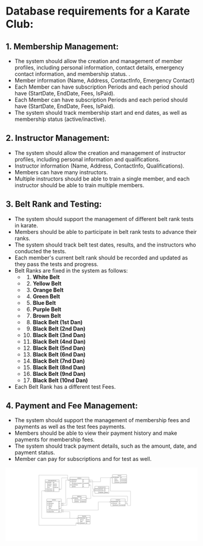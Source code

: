 # Database requirements for a  Karate Club:

## 1. Membership Management:

- The system should allow the creation and management of
member profiles, including personal information, contact
details, emergency contact information, and membership
status. . 
-  Member information (Name, Address, ContactInfo, Emergency
Contact)  
- Each Member can have subscription Periods and each period
should have (StartDate, EndDate, Fees, IsPaid). 
- Each Member can have subscription Periods and each period
should have (StartDate, EndDate, Fees, IsPaid). 
- The system should track membership start and end dates, as
well as membership status (active/inactive). 

## 2. Instructor Management:

- The system should allow the creation and management of
instructor profiles, including personal information and
qualifications. 
- Instructor information (Name, Address, ContactInfo,
Qualifications). 
- Members can have many instructors. 
- Multiple instructors should be able to train a single
member, and each instructor should be able to train
multiple members.

## 3. Belt Rank and Testing: 

- The system should support the management of different belt
rank tests in karate. 
- Members should be able to participate in belt rank tests
to advance their ranks. 
-  The system should track belt test dates, results, and the
instructors who conducted the tests.
- Each member's current belt rank should be recorded and
updated as they pass the tests and progress.
- Belt Ranks are fixed in the system as follows: 
    - 1. **White Belt**
    - 2. **Yellow Belt**
    - 3. **Orange Belt**
    - 4. **Green Belt**
    - 5. **Blue Belt**
    - 6. **Purple Belt**
    - 7. **Brown Belt**
    - 8. **Black Belt (1st Dan)**
    - 9. **Black Belt (2nd Dan)**
    - 10. **Black Belt (3nd Dan)**
    - 11. **Black Belt (4nd Dan)**
    - 12. **Black Belt (5nd Dan)**
    - 13. **Black Belt (6nd Dan)**
    - 14. **Black Belt (7nd Dan)**
    - 15. **Black Belt (8nd Dan)**
    - 16. **Black Belt (9nd Dan)**
    - 17. **Black Belt (10nd Dan)**
-  Each Belt Rank has a different test Fees. 


## 4.  Payment and Fee Management:
- The system should support the management of membership
fees and payments as well as the test fees payments.
- Members should be able to view their payment history and
make payments for membership fees. 
-  The system should track payment details, such as the
amount, date, and payment status. 
-  Member can pay for subscriptions and for test as well.



<img src="club-diagram.png" alt="Diagram" loading="lazy">